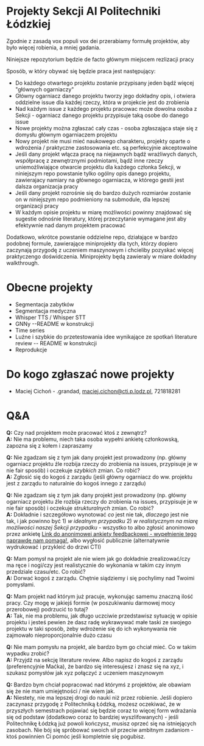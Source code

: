 # Projekty Sekcji AI Politechniki Łódzkiej

Zgodnie z zasadą vox populi vox dei przerabiamy formułę projektów, aby było więcej robienia, a mniej gadania.


Niniejsze repozytorium będzie de facto głównym miejscem rezlizacji pracy


Sposób, w który obywać się będzie praca jest następujący:

* Do każdego otwartego projektu zostanie przypisany jeden bądź więcej "głównych ogarniaczy"
* Główny ogarniacz danego projektu tworzy jego dokładny opis, i otwiera oddzielne issue dla każdej rzeczy, która w projekcie jest do zrobienia
* Nad każdym issue z każdego projektu pracowac może dowolna osoba z Sekcji - ogarniacz danego projektu przypisuje taką osobe do danego issue
* Nowe projekty można zgłaszać cały czas - osoba zgłaszająca staje się z domysłu głównym ogarniaczem projektu
* Nowy projekt nie musi mieć naukowego charakteru, projekty oparte o wdrożenia / praktyczne zastosowania etc. są perfekcyjnie akceptowalne
* Jeśli dany projekt włącza pracę na niejawnych bądź wrażliwych danych, współpracę z zewnętrznymi podmiotami, bądź inne rzeczy uniemożliwiające otwarcie projektu dla każdego członka Sekcji, w niniejszym repo powstanie tylko ogólny opis danego projektu, zawierajacy namiary na głównego ogarniacza, w którego gestii jest dalsza organizacja pracy
* Jeśli dany projekt rozrośnie się do bardzo dużych rozmiarów zostanie on w niniejszym repo podmieniony na submodule, dla lepszej organizacji pracy
* W każdym opisie projektu w miarę możliwości powinny znajdować się sugestie odnośnie literatury, której przeczytanie wymagane jest aby efektywnie nad danym projektem pracować


Dodatkowo, wkrótce powstanie oddzielne repo, działające w bardzo podobnej formule, zawierające miniprojekty dla tych, którzy dopiero zaczynają przygodę z uczeniem maszynowym i chcieliby pozyskać więcej praktyczengo doświdczenia. Miniprojekty będą zawieraly w miare dokładny walkthrough.

# Obecne projekty

* Segmentacja zabytków
* Segmentacja medyczna
* Whisper TTS / Whisper STT
* GNNy --README w konstrukcji
* Time series
* Luźne i szybkie do przetestowania idee wynikające ze spotkań literature review -- README w konstrukcji
* Reprodukcje

# Do kogo zgłaszać nowe projekty
* Maciej Cichoń - .grandad, maciej.cichon@cti.p.lodz.pl, 721818281

# Q&A

**Q:** Czy nad projektem może pracować ktoś z zewnątrz?  
**A:** Nie ma problemu, niech taka osoba wypełni ankietę członkowską, zapozna się z kołem i zapraszamy  

**Q:** Nie zgadzam się z tym jak dany projekt jest prowadzony (np. główny ogarniacz projektu źle rozbija rzeczy do zrobienia na issues, przypisuje je w nie fair sposób) i oczekuje *szybkich* zmian. Co robić?  
**A:** Zgłosić się do kogoś z zarządu (jeśli główny ogarniacz do ww. projektu jest z zarządu to naturalnie do kogoś innego z zarządu)

**Q:** Nie zgadzam się z tym jak dany projekt jest prowadzony (np. główny ogarniacz projektu źle rozbija rzeczy do zrobienia na issues, przypisuje je w nie fair sposób) i oczekuje *strukturalnych* zmian. Co robić?  
**A:** Dokładnie i szczegółowo wynotować *co* jest nie tak, *dlaczego* jest nie tak, i jak powinno być 1) *w idealnym przypadku* 2) *w realistycznym na miarę możliwości naszej Sekcji przypadku* - wszystko to albo zgłosić anonimowo przez ankietę [Link do anonimowej ankiety feedbackowej - wypełnienie tego naprawdę nam pomaga!](https://forms.gle/C4TFqN5ncGuMKP5Z7), albo wygłosić publicznie (alternatywnie wydrukować i przykleić do drzwi CTI)

**Q:** Mam pomysł na projekt ale nie wiem jak go dokładnie zrealizować/czy ma ręce i nogi/czy jest realistycznie do wykonania w takim czy innym przedziale czasu/etc. Co robić?  
**A:** Dorwać kogoś z zarządu. Chętnie siądziemy i się pochylimy nad Twoimi pomysłami.

**Q:** Mam projekt nad którym już pracuje, wykonując samemu znaczną ilość pracy. Czy mogę w jakiejś formie (w poszukiwaniu darmowej mocy przerobowej) podrzucić to tutaj?  
**A:** Tak, nie ma problemu, jak długo uczciwie przedstawisz sytuację w opisie projektu i jesteś pewien że dasz radę wykrawywać małe taski ze swojego projektu w taki sposób, żeby wdrożenie się do ich wykonywania nie zajmowało nieproporcjonalnie dużo czasu

**Q:** Nie mam pomysłu na projekt, ale bardzo bym go chciał mieć. Co w takim wypadku zrobić?  
**A:** Przyjdź na sekcję literature review. Albo napisz do kogoś z zarządu (preferencyjnie Maćka), że bardzo się interesujesz i znasz się na xyz, i szukasz pomysłów jak xyz połączyć z uczeniem maszynowym

**Q:** Bardzo bym chciał popracować nad którymś z projektów, ale obawiam się że nie mam umiejętności / nie wiem jak.  
**A:** Niestety, nie ma lepszej drogi do nauki niż przez robienie. Jeśli dopiero zaczynasz przygodę z Politechniką Łódzką, możesz oczekiwać, że w przyszłych semestrach pojawiać się będzie coraz to więcej form wdrażania się od podstaw (dodatkowo coraz to bardziej wyszlifowanych) - jeśli Politechnikę Łódzką już powoli kończysz, musisz oprzeć się na istniejących zasobach. Nie bój się spróbować swoich sił przeciw ambitnym zadaniom - ktoś powinnien Ci pomóc jeśli kompletnie się pogubisz.
